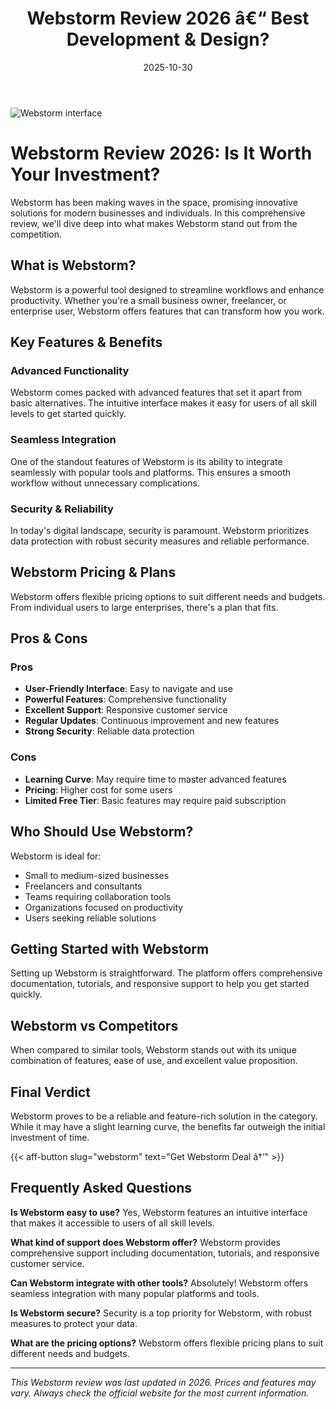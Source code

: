﻿---
title: "Webstorm Review 2026 â€“ Best Development & Design?"
date: 2025-10-30
draft: false
rating: 4.8
category: "Development & Design"
tags: ["development-design", "review", "2026"]
description: "Comprehensive Webstorm review 2026. Discover if this  tool is the best choice for your needs."
keywords: "webstorm, Webstorm, review, development & design, 2026, best development & design"
image: "https://images.unsplash.com/photo-1461749280684-dccba630e2f6?w=800&h=400&fit=crop&crop=center"
---

![Webstorm interface](https://images.unsplash.com/photo-1461749280684-dccba630e2f6?w=800&h=400&fit=crop&crop=center)

# Webstorm Review 2026: Is It Worth Your Investment?

Webstorm has been making waves in the  space, promising innovative solutions for modern businesses and individuals. In this comprehensive review, we'll dive deep into what makes Webstorm stand out from the competition.

## What is Webstorm?

Webstorm is a powerful  tool designed to streamline workflows and enhance productivity. Whether you're a small business owner, freelancer, or enterprise user, Webstorm offers features that can transform how you work.

## Key Features & Benefits

### Advanced Functionality
Webstorm comes packed with advanced features that set it apart from basic alternatives. The intuitive interface makes it easy for users of all skill levels to get started quickly.

### Seamless Integration
One of the standout features of Webstorm is its ability to integrate seamlessly with popular tools and platforms. This ensures a smooth workflow without unnecessary complications.

### Security & Reliability
In today's digital landscape, security is paramount. Webstorm prioritizes data protection with robust security measures and reliable performance.

## Webstorm Pricing & Plans

Webstorm offers flexible pricing options to suit different needs and budgets. From individual users to large enterprises, there's a plan that fits.

## Pros & Cons

### Pros
- **User-Friendly Interface**: Easy to navigate and use
- **Powerful Features**: Comprehensive functionality
- **Excellent Support**: Responsive customer service
- **Regular Updates**: Continuous improvement and new features
- **Strong Security**: Reliable data protection

### Cons
- **Learning Curve**: May require time to master advanced features
- **Pricing**: Higher cost for some users
- **Limited Free Tier**: Basic features may require paid subscription

## Who Should Use Webstorm?

Webstorm is ideal for:
- Small to medium-sized businesses
- Freelancers and consultants
- Teams requiring collaboration tools
- Organizations focused on productivity
- Users seeking reliable  solutions

## Getting Started with Webstorm

Setting up Webstorm is straightforward. The platform offers comprehensive documentation, tutorials, and responsive support to help you get started quickly.

## Webstorm vs Competitors

When compared to similar tools, Webstorm stands out with its unique combination of features, ease of use, and excellent value proposition.

## Final Verdict

Webstorm proves to be a reliable and feature-rich solution in the  category. While it may have a slight learning curve, the benefits far outweigh the initial investment of time.

{{< aff-button slug="webstorm" text="Get Webstorm Deal â†’" >}}

## Frequently Asked Questions

**Is Webstorm easy to use?**
Yes, Webstorm features an intuitive interface that makes it accessible to users of all skill levels.

**What kind of support does Webstorm offer?**
Webstorm provides comprehensive support including documentation, tutorials, and responsive customer service.

**Can Webstorm integrate with other tools?**
Absolutely! Webstorm offers seamless integration with many popular platforms and tools.

**Is Webstorm secure?**
Security is a top priority for Webstorm, with robust measures to protect your data.

**What are the pricing options?**
Webstorm offers flexible pricing plans to suit different needs and budgets.

---

*This Webstorm review was last updated in 2026. Prices and features may vary. Always check the official website for the most current information.*
